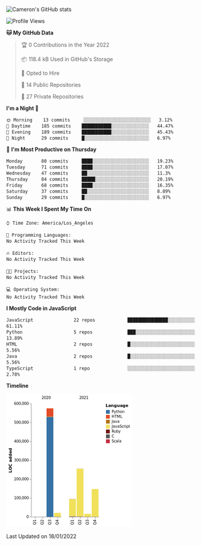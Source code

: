 ![Cameron's GitHub stats](https://github-readme-stats.vercel.app/api?username=gouldcs&show_icons=true&theme=great-gatsby&show_icons=true&count_private=true)


<!--START_SECTION:waka-->
![Profile Views](http://img.shields.io/badge/Profile%20Views-0-blue)

**🐱 My GitHub Data** 

> 🏆 0 Contributions in the Year 2022
 > 
> 📦 118.4 kB Used in GitHub's Storage 
 > 
> 💼 Opted to Hire
 > 
> 📜 14 Public Repositories 
 > 
> 🔑 27 Private Repositories  
 > 
**I'm a Night 🦉** 

```text
🌞 Morning    13 commits     ░░░░░░░░░░░░░░░░░░░░░░░░░   3.12% 
🌆 Daytime    185 commits    ███████████░░░░░░░░░░░░░░   44.47% 
🌃 Evening    189 commits    ███████████░░░░░░░░░░░░░░   45.43% 
🌙 Night      29 commits     █░░░░░░░░░░░░░░░░░░░░░░░░   6.97%

```
📅 **I'm Most Productive on Thursday** 

```text
Monday       80 commits     ████░░░░░░░░░░░░░░░░░░░░░   19.23% 
Tuesday      71 commits     ████░░░░░░░░░░░░░░░░░░░░░   17.07% 
Wednesday    47 commits     ██░░░░░░░░░░░░░░░░░░░░░░░   11.3% 
Thursday     84 commits     █████░░░░░░░░░░░░░░░░░░░░   20.19% 
Friday       68 commits     ████░░░░░░░░░░░░░░░░░░░░░   16.35% 
Saturday     37 commits     ██░░░░░░░░░░░░░░░░░░░░░░░   8.89% 
Sunday       29 commits     █░░░░░░░░░░░░░░░░░░░░░░░░   6.97%

```


📊 **This Week I Spent My Time On** 

```text
⌚︎ Time Zone: America/Los_Angeles

💬 Programming Languages: 
No Activity Tracked This Week

🔥 Editors: 
No Activity Tracked This Week

🐱‍💻 Projects: 
No Activity Tracked This Week

💻 Operating System: 
No Activity Tracked This Week

```

**I Mostly Code in JavaScript** 

```text
JavaScript               22 repos            ███████████████░░░░░░░░░░   61.11% 
Python                   5 repos             ███░░░░░░░░░░░░░░░░░░░░░░   13.89% 
HTML                     2 repos             █░░░░░░░░░░░░░░░░░░░░░░░░   5.56% 
Java                     2 repos             █░░░░░░░░░░░░░░░░░░░░░░░░   5.56% 
TypeScript               1 repo              ░░░░░░░░░░░░░░░░░░░░░░░░░   2.78%

```


**Timeline**

![Chart not found](https://raw.githubusercontent.com/gouldcs/gouldcs/main/charts/bar_graph.png) 


 Last Updated on 18/01/2022
<!--END_SECTION:waka-->

<!--
**gouldcs/gouldcs** is a ✨ _special_ ✨ repository because its `README.md` (this file) appears on your GitHub profile.

Here are some ideas to get you started:

- 🔭 I’m currently working on ...
- 🌱 I’m currently learning ...
- 👯 I’m looking to collaborate on ...
- 🤔 I’m looking for help with ...
- 💬 Ask me about ...
- 📫 How to reach me: ...
- 😄 Pronouns: ...
- ⚡ Fun fact: ...
-->
